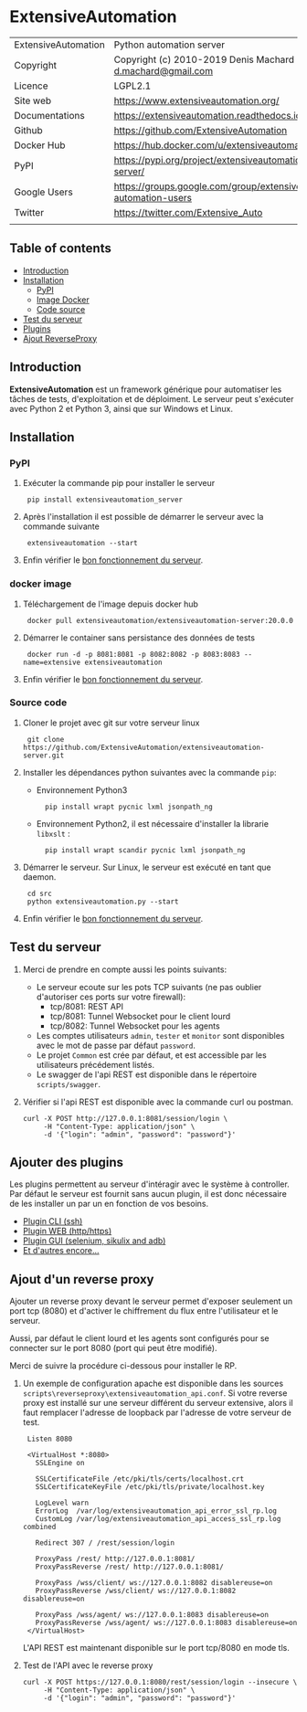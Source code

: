 # ExtensiveAutomation

| | |
| ------------- | ------------- |
| ExtensiveAutomation | Python automation server |
| Copyright |  Copyright (c) 2010-2019  Denis Machard <d.machard@gmail.com> |
| Licence |  LGPL2.1 |
| Site web |  https://www.extensiveautomation.org/ |
| Documentations |  https://extensiveautomation.readthedocs.io/fr/latest/ |
| Github |  https://github.com/ExtensiveAutomation |   
| Docker Hub | https://hub.docker.com/u/extensiveautomation |   
| PyPI |  https://pypi.org/project/extensiveautomation-server/ |
| Google Users | https://groups.google.com/group/extensive-automation-users |
| Twitter | https://twitter.com/Extensive_Auto |
| | |

## Table of contents
* [Introduction](#introduction)
* [Installation](#installation)
	* [PyPI](#pypi)
	* [Image Docker](#docker-image)
	* [Code source](#source-code)
* [Test du serveur](#test-du-serveur)
* [Plugins](#ajouter-des-plugins)
* [Ajout ReverseProxy](#reverse-proxy)

## Introduction

**ExtensiveAutomation** est un framework générique pour automatiser les tâches de tests, d'exploitation et de déploiment.
Le serveur peut s'exécuter avec Python 2 et Python 3, ainsi que sur Windows et Linux.

## Installation

### PyPI

1. Exécuter la commande pip pour installer le serveur

        pip install extensiveautomation_server

2. Après l'installation il est possible de démarrer le serveur avec la commande suivante

        extensiveautomation --start

3. Enfin vérifier le [bon fonctionnement du serveur](#test-du-serveur).

### docker image

1. Téléchargement de l'image depuis docker hub

        docker pull extensiveautomation/extensiveautomation-server:20.0.0

2. Démarrer le container sans persistance des données de tests

        docker run -d -p 8081:8081 -p 8082:8082 -p 8083:8083 --name=extensive extensiveautomation

3. Enfin vérifier le [bon fonctionnement du serveur](#test-du-serveur).

### Source code
 
1. Cloner le projet avec git sur votre serveur linux

        git clone https://github.com/ExtensiveAutomation/extensiveautomation-server.git
  
2. Installer les dépendances python suivantes avec la commande `pip`:
   
    * Environnement Python3
    
            pip install wrapt pycnic lxml jsonpath_ng
          
    * Environnement Python2, il est nécessaire d'installer la librarie `libxslt` :
    
            pip install wrapt scandir pycnic lxml jsonpath_ng
        
3. Démarrer le serveur. Sur Linux, le serveur est exécuté en tant que daemon.

        cd src
        python extensiveautomation.py --start
        
4. Enfin vérifier le [bon fonctionnement du serveur](#test-du-serveur).

## Test du serveur


1. Merci de prendre en compte aussi les points suivants:
	
	 - Le serveur ecoute sur les pots TCP suivants (ne pas oublier d'autoriser ces ports sur votre firewall):
	    - tcp/8081: REST API
	    - tcp/8081: Tunnel Websocket pour le client lourd
	    - tcp/8082: Tunnel Websocket pour les agents
	 - Les comptes utilisateurs `admin`, `tester` et `monitor` sont disponibles avec le mot de passe par défaut `password`. 
	 - Le projet `Common` est crée par défaut, et est accessible par les utilisateurs précédement listés.
	 - Le swagger de l'api REST est disponible dans le répertoire `scripts/swagger`.
    
2. Vérifier si l'api REST est disponible avec la commande curl ou postman.

       curl -X POST http://127.0.0.1:8081/session/login \
            -H "Content-Type: application/json" \
            -d '{"login": "admin", "password": "password"}'

## Ajouter des plugins

Les plugins permettent au serveur d'intéragir avec le système à controller.
Par défaut le serveur est fournit sans aucun plugin, il est donc nécessaire de les installer
un par un en fonction de vos besoins.

* [Plugin CLI (ssh)](https://github.com/ExtensiveAutomation/extensiveautomation-plugin-cli)
* [Plugin WEB (http/https)](https://github.com/ExtensiveAutomation/extensiveautomation-plugin-web)
* [Plugin GUI (selenium, sikulix and adb)](https://github.com/ExtensiveAutomation/extensiveautomation-plugin-gui)
* [Et d'autres encore...](https://github.com/ExtensiveAutomation/extensiveautomation-plugins-server)

## Ajout d'un reverse proxy

Ajouter un reverse proxy devant le serveur permet d'exposer seulement un port tcp (8080) et 
d'activer le chiffrement du flux entre l'utilisateur et le serveur.

Aussi, par défaut le client lourd et les agents sont configurés pour se connecter sur le port 8080 
(port qui peut être modifié).

Merci de suivre la procédure ci-dessous pour installer le RP.

1. Un exemple de configuration apache est disponible dans les sources  `scripts\reverseproxy\extensiveautomation_api.conf`. Si votre reverse proxy est installé sur une serveur différent du serveur extensive, alors il faut remplacer l'adresse de loopback par l'adresse de votre serveur de test.

        Listen 8080

        <VirtualHost *:8080>
          SSLEngine on

          SSLCertificateFile /etc/pki/tls/certs/localhost.crt
          SSLCertificateKeyFile /etc/pki/tls/private/localhost.key

          LogLevel warn
          ErrorLog  /var/log/extensiveautomation_api_error_ssl_rp.log
          CustomLog /var/log/extensiveautomation_api_access_ssl_rp.log combined

          Redirect 307 / /rest/session/login

          ProxyPass /rest/ http://127.0.0.1:8081/
          ProxyPassReverse /rest/ http://127.0.0.1:8081/
          
          ProxyPass /wss/client/ ws://127.0.0.1:8082 disablereuse=on
          ProxyPassReverse /wss/client/ ws://127.0.0.1:8082 disablereuse=on

          ProxyPass /wss/agent/ ws://127.0.0.1:8083 disablereuse=on
          ProxyPassReverse /wss/agent/ ws://127.0.0.1:8083 disablereuse=on
        </VirtualHost>


    L'API REST est maintenant disponible sur le port tcp/8080 en mode tls.

2. Test de l'API avec le reverse proxy

       curl -X POST https://127.0.0.1:8080/rest/session/login --insecure \
            -H "Content-Type: application/json" \
            -d '{"login": "admin", "password": "password"}'
